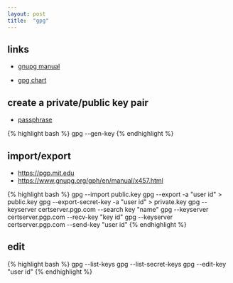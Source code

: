 ```yaml
---
layout: post
title:  "gpg"
---
```


## links

* [gnupg manual][gpgman]

* [gpg chart][gpgchart]

## create a private/public key pair

* [passphrase][pw]

{% highlight bash %}
gpg --gen-key
{% endhighlight %}

## import/export 

* https://pgp.mit.edu
* https://www.gnupg.org/gph/en/manual/x457.html

{% highlight bash %}
gpg --import public.key
gpg --export -a "user id" > public.key
gpg --export-secret-key -a "user id" > private.key
gpg --keyserver certserver.pgp.com --search key "name"
gpg --keyserver certserver.pgp.com --recv-key "key id"
gpg --keyserver certserver.pgp.com --send-key "user id"
{% endhighlight %}

## edit

{% highlight bash %}
gpg --list-keys
gpg --list-secret-keys
gpg --edit-key "user id"
{% endhighlight %}

[gpgman]: https://www.gnupg.org/gph/en/manual/book1.html
[gpgchart]: http://irtfweb.ifa.hawaii.edu/~lockhart/gpg/
[pw]: http://irtfweb.ifa.hawaii.edu/~lockhart/gpg/
